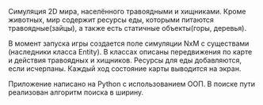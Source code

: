Симуляция 2D мира, населённого травоядными и хищниками. Кроме животных, мир содержит ресурсы еды, которыми питаются травоядные(зайцы), а также есть статичные объекты(горы, деревья).

В момент запуска игры создается поле симуляции NхМ с существами (наследники класса Entity). В классах описаны  передвижения по карте и действия травоядных и хищников. Ресурсы для еды добавляются, если исчерпаны. Каждый ход состояние карты выводится на экран.

Приложение написано на Python с использованием ООП. В поиске пути реализован алгоритм поиска в ширину. 
